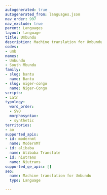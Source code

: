 ```yaml
---
autogenerated: true
autogenerated_from: languages.json
nav_order: 997
nav_exclude: true
parent: Languages
layout: language
title: Umbundu
description: Machine translation for Umbundu
codes:
- umb
names:
- Umbundu
- South Mbundu
family:
- slug: bantu
  name: Bantu
- slug: niger-congo
  name: Niger-Congo
scripts:
- Latn
typology:
  word_order:
  - SVO
  morphosyntax:
  - synthetic
territories:
- ao
supported_apis:
- id: modernmt
  name: ModernMT
- id: alibaba
  name: Alibaba Translate
- id: niutrans
  name: Niutrans
supported_qe_apis: []
seo:
  name: Machine translation for Umbundu
  type: Language

---
```


